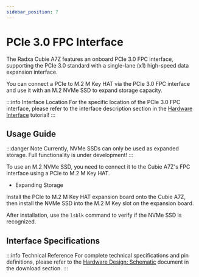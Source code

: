 ```yaml
---
sidebar_position: 7
---
```


# PCIe 3.0 FPC Interface

The Radxa Cubie A7Z features an onboard PCIe 3.0 FPC interface, supporting the PCIe 3.0 standard with a single-lane (x1) high-speed data expansion interface.

You can connect a PCIe to M.2 M Key HAT via the PCIe 3.0 FPC interface and use it with an M.2 NVMe SSD to expand storage capacity.

:::info Interface Location
For the specific location of the PCIe 3.0 FPC interface, please refer to the interface description section in the [Hardware Interface](./hardware-info) tutorial!
:::

## Usage Guide

:::danger Note
Currently, NVMe SSDs can only be used as expanded storage. Full functionality is under development!
:::

To use an M.2 NVMe SSD, you need to connect it to the Cubie A7Z's FPC interface using a PCIe to M.2 M Key HAT.

- Expanding Storage

Install the PCIe to M.2 M Key HAT expansion board onto the Cubie A7Z, then install the NVMe SSD into the M.2 M Key slot on the expansion board.

After installation, use the `lsblk` command to verify if the NVMe SSD is recognized.

## Interface Specifications

:::info Technical Reference
For complete technical specifications and pin definitions, please refer to the [Hardware Design: Schematic](../download) document in the download section.
:::

